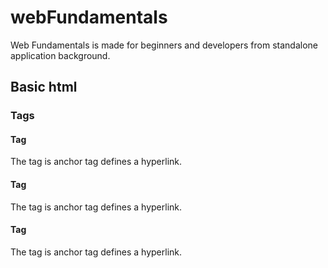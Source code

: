 # webFundamentals
Web Fundamentals is made for beginners and developers from standalone application background.

## Basic html
### Tags

#### <a> Tag
The <a> tag is anchor tag defines a hyperlink.

#### <a> Tag
The <a> tag is anchor tag defines a hyperlink.

#### <a> Tag
The <a> tag is anchor tag defines a hyperlink.
